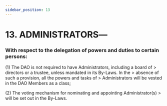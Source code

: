 ```yaml
---
sidebar_position: 13
---
```


# 13.  ADMINISTRATORS―

 
### With respect to the delegation of powers and duties to certain persons:

(1) The DAO is not required to have Administrators, including a board of
    > directors or a trustee, unless mandated in its By-Laws. In the
    > absence of such a provision, all the powers and tasks of
    > Administrators will be vested in the DAO Members as a class;

(2) The voting mechanism for nominating and appointing Administrator(s)
    > will be set out in the By-Laws.

